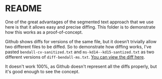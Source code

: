 # README

One of the great advantages of the segmented text approach that we use here is that it allows easy and precise diffing. This folder is to demonstrate how this works as a proof-of-concept.

Github shows diffs for versions of the same file, but it doesn’t trivially allow two different files to be diffed. So to demonstrate how diffing works, I've pasted `bendall-cv-sanitized.txt` and `ms-kd14--kd15-santized.txt` as two different versions of `diff-bendall-ms.txt`. [You can view the diff here](https://github.com/sujato/bendall-cv/commit/b578fbf3549291ef839fae2711b43790b9fe55ef).

It doesn't work 100%, as Github doesn't represent all the diffs properly, but it's good enough to see the concept.
